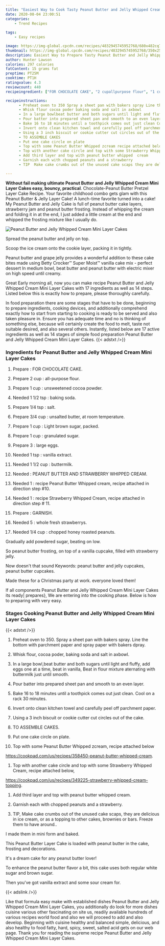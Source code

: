 ```yaml
---
title: "Easiest Way to Cook Tasty Peanut Butter and Jelly Whipped Cream Mini Layer Cakes"
date: 2020-08-04 23:00:51
categories:
    - Trend Recipes
    
tags:
    - Easy recipes

image: https://img-global.cpcdn.com/recipes/4832945745952768/680x482cq70/peanut-butter-and-jelly-whipped-cream-mini-layer-cakes-recipe-main-photo.jpg
thumbnail: https://img-global.cpcdn.com/recipes/4832945745952768/350x250cq70/peanut-butter-and-jelly-whipped-cream-mini-layer-cakes-recipe-main-photo.jpg
description: Easiest Way to Prepare Tasty Peanut Butter and Jelly Whipped Cream Mini Layer Cakes with 17 ingredients and 14 stages of easy cooking.
author: Hunter Lawson
calories: 297 calories
fatContent: 15 grams fat
preptime: PT25M
cooktime: PT1H
ratingvalue: 4.3
reviewcount: 440
recipeingredient: ["FOR CHOCOLATE CAKE", "2 cupallpurpose flour", "1 cupunsweetened cocoa powder", "1 1/2 tspbaking soda", "1/4 tspsalt", "3/4 cupunsalted butter at room temperature", "1 cupLight brown sugar packed", "1 cupgranulated sugar", "3large eggs", "1 tspvanilla extract", "1 1/2 cupbuttermilk", "PEANUT BUTTER AND STRAWBERRY WHIPPED CREAM", "1recipe Peanut Butter Whipped cream recipe attached in direction step 10", "1recipe Strawberry Whipped Cream recipe attached in direction  step   11", "GARNISH", "5whole fresh strawberrys", "1/4 cupchopped honey roasted peanuts"]

recipeinstructions: 
      - Preheat oven to 350 Spray a sheet pan with bakers spray Line the bottom with parchment paper and spray paper with bakers dpray 
      - Whisk flour cocoa poder baking soda and salt in axbowl 
      - In a large bowlbeat butter and both sugars until light and fluffy add eggs one at a time beat in vanilla Beat in flour mixture aternating with buttermilk just until smooth 
      - Pour batter into prepared sheet pan and smooth to an even layer 
      - Bake 16 to 18 minutes until a toothpick comes out just clean Cool on a rack 30 minutes 
      - Invert onto clean kitchen towel and carefully peel off parchment paper 
      - Using a 3 inch biscuit or cookie cutter cut circles out of the cake 
      - TO ASSEMBLE CAKES 
      - Put one cake circle on plate 
      - Top with some Peanut Butter Whipped zcream recipe attached belowhttpscookpadcomusrecipes358450peanutbutterwhippedcream 
      - Top with another cake circle and top with some Strawberry Whipped Cream recipe attached belowhttpscookpadcomusrecipes349225strawberrywhippedcreamtopping 
      - Add third layer and top with peanut butter whipped  cream 
      - Garnish each with chopped peanuts and a strawberry 
      - TIP  Make cake crumbs out of the unused cake scaps they are delicious  in ice cream or as a topping to other cakes brownies or bars Freeze them to have around

---
```




**Without fail making ultimate Peanut Butter and Jelly Whipped Cream Mini Layer Cakes easy, bouncy, practical**. Chocolate-Peanut Butter Pretzel Layer Cake Recipe. Your favorite childhood combo gets glam with this Peanut Butter &amp; Jelly Layer Cake! A lunch-time favorite turned into a cake! My Peanut Butter and Jelly Cake is full of peanut butter cake layers, strawberry jam and peanut butter frosting. Instead of whipping the cream and folding it in at the end, I just added a little cream at the end and whipped the frosting mixture like I usually do.


![Peanut Butter and Jelly Whipped Cream Mini Layer Cakes](https://img-global.cpcdn.com/recipes/4832945745952768/680x482cq70/peanut-butter-and-jelly-whipped-cream-mini-layer-cakes-recipe-main-photo.jpg "Peanut Butter and Jelly Whipped Cream Mini Layer Cakes")



Spread the peanut butter and jelly on top.

Scoop the ice cream onto the cookie layer, packing it in tightly.

Peanut butter and grape jelly provides a wonderful addition to these cake bites made using Betty Crocker™ Super Moist™ vanilla cake mix - perfect dessert In medium bowl, beat butter and peanut butter with electric mixer on high speed until creamy.


Great Early morning all, now you can make recipe Peanut Butter and Jelly Whipped Cream Mini Layer Cakes with 17 ingredients as well as 14 steps. Listed below this is exactly how to prepare, please thoroughly carefully.

In food preparation there are some stages that have to be done, beginning to prepare ingredients, cooking devices, and additionally comprehend exactly how to start from starting to cooking is ready to be served and also taken pleasure in. Ensure you has adequate time and no is thinking of something else, because will certainly create the food to melt, taste not suitable desired, and also several others. Instantly, listed below are 17 active ingredients as well as 14 stages of simple food preparation Peanut Butter and Jelly Whipped Cream Mini Layer Cakes.
{{< adstxt />}}

### Ingredients for Peanut Butter and Jelly Whipped Cream Mini Layer Cakes


1. Prepare  : FOR CHOCOLATE CAKE.

1. Prepare 2 cup : all-purpose flour.

1. Prepare 1 cup : unsweetened cocoa powder.

1. Needed 1 1/2 tsp : baking soda.

1. Prepare 1/4 tsp : salt.

1. Prepare 3/4 cup : unsalted butter, at room temperature.

1. Prepare 1 cup : Light brown sugar, packed.

1. Prepare 1 cup : granulated sugar.

1. Prepare 3 : large eggs.

1. Needed 1 tsp : vanilla extract.

1. Needed 1 1/2 cup : buttermilk.

1. Needed  : PEANUT BUTTER AND STRAWBERRY WHIPPED CREAM.

1. Needed 1 : recipe Peanut Butter Whipped cream, recipe attached in direction step #10.

1. Needed 1 : recipe Strawberry Whipped Cream, recipe attached in direction  step  # 11.

1. Prepare  : GARNISH.

1. Needed 5 : whole fresh strawberrys.

1. Needed 1/4 cup : chopped honey roasted peanuts.


Gradually add powdered sugar, beating on low.

So peanut butter frosting, on top of a vanilla cupcake, filled with strawberry jelly.

Now doesn&#39;t that sound Keywords: peanut butter and jelly cupcakes, peanut butter cupcakes.

Made these for a Christmas party at work. everyone loved them!


If all components Peanut Butter and Jelly Whipped Cream Mini Layer Cakes its ready| prepares}, We are entering into the cooking phase. Below is how to preparing with very easy.

### Stages Cooking Peanut Butter and Jelly Whipped Cream Mini Layer Cakes

{{< adstxt />}}


1. Preheat oven to 350. Spray a sheet pan with bakers spray. Line the bottom with parchment paper and spray paper with bakers dpray.



1. Whisk flour, cocoa poder, baking soda and salt in axbowl.



1. In a large bowl,beat butter and both sugars until light and fluffy, add eggs one at a time, beat in vanilla, Beat in flour mixture aternating with buttermilk just until smooth.



1. Pour batter into prepared sheet pan and smooth to an even layer.



1. Bake 16 to 18 minutes until a toothpick comes out just clean. Cool on a rack 30 minutes.



1. Invert onto clean kitchen towel and carefully peel off parchment paper.



1. Using a 3 inch biscuit or cookie cutter cut circles out of the cake.



1. TO ASSEMBLE CAKES.



1. Put one cake circle on plate.



1. Top with some Peanut Butter Whipped zcream, recipe attached below

https://cookpad.com/us/recipes/358450-peanut-butter-whipped-cream.



1. Top with another cake circle and top with some Strawberry Whipped Cream, recipe attached below,

https://cookpad.com/us/recipes/349225-strawberry-whipped-cream-topping.



1. Add third layer and top with peanut butter whipped  cream.



1. Garnish each with chopped peanuts and a strawberry.



1. TIP,  Make cake crumbs out of the unused cake scaps, they are delicious  in ice cream, or as a topping to other cakes, brownies or bars. Freeze them to have around..




I made them in mini form and baked.

This Peanut Butter Layer Cake is loaded with peanut butter in the cake, frosting and decorations.

It&#39;s a dream cake for any peanut butter lover!

To enhance the peanut butter flavor a bit, this cake uses both regular white sugar and brown sugar.

Then you&#39;ve got vanilla extract and some sour cream for.


{{< adslink />}}

Like that formula easy make with established dishes Peanut Butter and Jelly Whipped Cream Mini Layer Cakes, you additionally do look for more dishes cuisine various other fascinating on site us, readily available hundreds of various recipes world food and also we will proceed to add and also develop. Beginning with cuisine healthy and balanced simple, delicious, and also healthy to food fatty, hard, spicy, sweet, salted acid gets on our web page. Thank you for reading the supreme recipe Peanut Butter and Jelly Whipped Cream Mini Layer Cakes.
